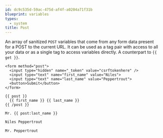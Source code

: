 ```yaml
---
id: dc9c535d-59ac-475d-af4f-a0204a71f31b
blueprint: variables
types:
  - system
title: Post
---
```

An array of sanitized `POST` variables that come from any form data present for a POST to the current URL. It can be used as a tag pair with access to all your data or as a single tag to access variables directly. A counterpart to `{{ get }}`.

```
<form method="post">
  <input type="hidden" name="_token" value="csrftokenhere" />
  <input type="text" name="first_name" value="Niles">
  <input type="text" name="last_name" value="Peppertrout">
  <button>Submit</button>
</form>
```

```
{{ post }}
  {{ first_name }} {{ last_name }}
{{ /post }}

Mr. {{ post:last_name }}
```

```html
Niles Peppertrout

Mr. Peppertrout
```
